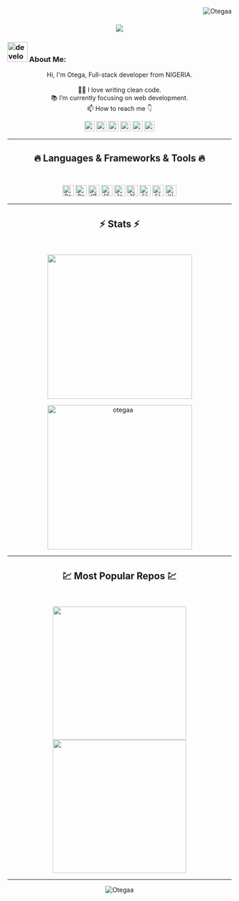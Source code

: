 <img align="right" src="https://visitor-badge.laobi.icu/badge?page_id=Otegaa/Otegaa" alt="Otegaa">    
<!-- [![Typing SVG](https://readme-typing-svg.herokuapp.com?center=true&lines=This+is+HalemoGPA;Nice+to+meet+you+%F0%9F%91%8B)](https://git.io/typing-svg)       -->

<h1 align="center">
  <a href="https://git.io/typing-svg">
    <img src="https://readme-typing-svg.herokuapp.com/?lines=This+is+Otega;Welcome+to+my+page+%F0%9F%91%8B&center=true&size=30">
  </a>
</h1>
   
###  <img src="/images/Developer.gif" alt="developer gif"  height="45px">  About Me:
<p align="center">
  Hi, I'm Otega, Full-stack developer from NIGERIA.
  <br>
  <br>
  👩‍💻  I love writing clean code.
  <br>
  📚  I’m currently focusing on web development.
  <br>
  📫 How to reach me 👇
</p>
<p align="center"> <a href="https://www.linkedin.com/in/blessing-ekiugbo/"><img src="https://img.shields.io/badge/linkedin-%230077B5.svg?&style=for-the-badge&logo=linkedin&logoColor=white" height=23></a> <a href="mailto:ekiugbotega@gmail.com"><img src="https://img.shields.io/badge/Gmail-D14836?style=for-the-badge&logo=gmail&logoColor=white" height=23></a> <a href="http://wa.me//2348169906762"><img src="https://img.shields.io/badge/WhatsApp-25D366?style=for-the-badge&logo=whatsapp&logoColor=white" height=23></a> <a href="https://www.facebook.com/blessing.ekiugbo"><img src="https://img.shields.io/badge/Facebook-1877F2?style=for-the-badge&logo=facebook&logoColor=white" height=23></a> <a href="https://github.com/Otegaa"><img src="https://img.shields.io/badge/GitHub-100000?style=for-the-badge&logo=github&logoColor=white" height=23></a> <a href="https://t.me/O_tegaaa"><img src="https://img.shields.io/badge/Telegram-2CA5E0?style=for-the-badge&logo=telegram&logoColor=white" height=23></a></p>
<hr>
<h2 align="center">🔥 Languages & Frameworks & Tools 🔥</h2><br>
<p align="center">
<!--   <code><img title="C" height="25" src="images/c.svg"></code> -->
<!--  <code><img title="C++" height="25" src="images/cpp.svg"></code> -->
   <code><img title="React" height="25" src="images/react-original.svg"></code> 
  <code><img title="Problem Solving" height="25" src="images/problemSolving.png"></code>
<!--   <code><img title="C#" height="25" src="images/cSharp.svg"></code> -->
  <code><img title="HTML5" height="25" src="images/html5.svg"></code>
  <code><img title="CSS" height="25" src="images/css.svg"></code>
  <code><img title="Javascript" height="25" src="images/javascript.svg"></code>
  <code><img title="JSON" height="25" src="images/json.svg"></code>
  <code><img title="Git" height="25" src="images/git-original.svg"></code>
  <code><img title="GitHub" height="25" src="images/github.svg"></code>
  <code><img title="Visual Studio Code" height="25" src="images/vscode.png"></code>
</p>
<hr>

<h2 align="center">⚡ Stats ⚡</h2>
<br>



<p align="center">
<a href="https://github.com/Otegaa">
      <img width=325  src="https://github-readme-stats.vercel.app/api/top-langs/?username=Otegaa&hide=c%23,powershell,Mathematica,Ruby,Objective-C,Objective-C%2b%2b,Cuda&title_color=61dafb&text_color=ffffff&icon_color=61dafb&bg_color=20232a&langs_count=8&layout=compact&border_color=61dafb&hide_border=true" />

 </a>
</p>

<p align="center">
 <a href="https://github.com/Otegaa">
  <img width=325 align="center" src="https://github-readme-stats.vercel.app/api?username=otegaa&hide=c%23,powershell,Mathematica,Ruby,Objective-C,Objective-C%2b%2b,Cuda&title_color=61dafb&text_color=ffffff&icon_color=61dafb&bg_color=20232a&langs_count=8&layout=compact&border_color=61dafb&hide_border=true" alt="otegaa" />
  </a>
</p>

<hr>
<h2 align="center">💹 Most Popular Repos 💹</h2>
<br>
<p align="center">
<a href="[https://github.com/Otegaa/IWES-Conference-2023/](https://github.com/Otegaa/IWES-Conference-2023)">
  <img width=300 align="center" src="https://github-readme-stats.vercel.app/api/pin/?username=Otegaa&repo=IWES-Conference-2023&title_color=ffffff&text_color=c9cacc&icon_color=2bbc8a&bg_color=1d1f21" />
</a>   
  
<a href="[https://github.com/Otegaa/setup-and-mobile-first](https://github.com/Otegaa/setup-and-mobile-first)">
  <img width=300 align="center" src="https://github-readme-stats.vercel.app/api/pin/?username=Otegaa&repo=setup-and-mobile-first&title_color=ffffff&text_color=c9cacc&icon_color=2bbc8a&bg_color=1d1f21" />
</a>    

</p>

<hr>


<p  align="center">
<img src="https://visitor-badge.laobi.icu/badge?page_id=Otegaa/Otegaa" alt="Otegaa"/>       
</p>










<!---
Otegaa/Otegaa is a ✨ special ✨ repository because its `README.md` (this file) appears on your GitHub profile.
You can click the Preview link to take a look at your changes.
--->

